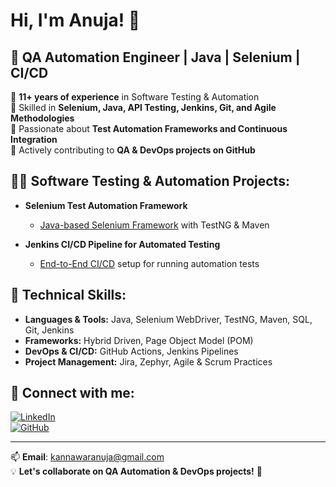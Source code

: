 # Hi, I'm Anuja! 👋

## 🚀 QA Automation Engineer | Java | Selenium | CI/CD 

🔹 **11+ years of experience** in Software Testing & Automation  
🔹 Skilled in **Selenium, Java, API Testing, Jenkins, Git, and Agile Methodologies**  
🔹 Passionate about **Test Automation Frameworks and Continuous Integration**  
🔹 Actively contributing to **QA & DevOps projects on GitHub**  

## 👨‍💻 Software Testing & Automation Projects:

- **Selenium Test Automation Framework**  
  - [Java-based Selenium Framework](https://github.com/anujak24/Nov24_MavenHybridDriven) with TestNG & Maven

- **Jenkins CI/CD Pipeline for Automated Testing**  
  - [End-to-End CI/CD](https://github.com/anujak24/Nov24_MavenHybridDriven) setup for running automation tests

## 📌 Technical Skills:

- **Languages & Tools:** Java, Selenium WebDriver, TestNG, Maven, SQL, Git, Jenkins
- **Frameworks:** Hybrid Driven, Page Object Model (POM)
- **DevOps & CI/CD:** GitHub Actions, Jenkins Pipelines
- **Project Management:** Jira, Zephyr, Agile & Scrum Practices

## 🤝 Connect with me:

[![LinkedIn](https://img.shields.io/badge/LinkedIn-Profile-blue?logo=linkedin)](https://linkedin.com/in/yourprofile)  
[![GitHub](https://img.shields.io/badge/GitHub-Profile-black?logo=github)](https://github.com/yourusername)  

---

📫 **Email**: kannawaranuja@gmail.com  
💡 **Let's collaborate on QA Automation & DevOps projects!** 🚀
